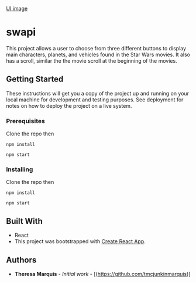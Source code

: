 [UI image](<img src="./images/ScreenShot.png"/>)

# swapi

This project allows a user to choose from three different buttons to display main characters, planets, and vehicles found in the Star Wars movies.  It also has a scroll, similar the the movie scroll at the beginning of the movies.

## Getting Started

These instructions will get you a copy of the project up and running on your local machine for development and testing purposes. See deployment for notes on how to deploy the project on a live system.

### Prerequisites

Clone the repo then

```
npm install
```

```
npm start
```

### Installing

Clone the repo then

```
npm install
```

```
npm start
```


## Built With 

* React
* This project was bootstrapped with [Create React App](https://github.com/facebookincubator/create-react-app).


## Authors

* **Theresa Marquis** - *Initial work* - [(https://github.com/tmcjunkinmarquis)]


